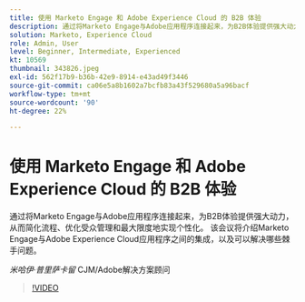 ```yaml
---
title: 使用 Marketo Engage 和 Adobe Experience Cloud 的 B2B 体验
description: 通过将Marketo Engage与Adobe应用程序连接起来，为B2B体验提供强大动力，从而简化流程、优化受众管理和最大限度地实现个性化。
solution: Marketo, Experience Cloud
role: Admin, User
level: Beginner, Intermediate, Experienced
kt: 10569
thumbnail: 343826.jpeg
exl-id: 562f17b9-b36b-42e9-8914-e43ad49f3446
source-git-commit: ca06e5a8b1602a7bcfb83a43f529680a5a96bacf
workflow-type: tm+mt
source-wordcount: '90'
ht-degree: 22%

---
```


# 使用 Marketo Engage 和 Adobe Experience Cloud 的 B2B 体验

通过将Marketo Engage与Adobe应用程序连接起来，为B2B体验提供强大动力，从而简化流程、优化受众管理和最大限度地实现个性化。 该会议将介绍Marketo Engage与Adobe Experience Cloud应用程序之间的集成，以及可以解决哪些棘手问题。

*米哈伊·普里萨卡留* CJM/Adobe解决方案顾问

>[!VIDEO](https://video.tv.adobe.com/v/343826/?quality=12&learn=on)
